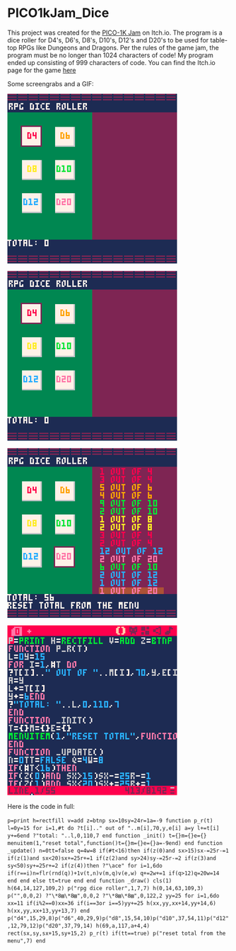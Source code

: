 # PICO1kJam_Dice
This project was created for the [PICO-1K Jam](https://itch.io/jam/pico-1k) on Itch.io.
The program is a dice roller for D4's, D6's, D8's, D10's, D12's and D20's to be used for table-top RPGs like Dungeons and Dragons.
Per the rules of the game jam, the program must be no longer than 1024 characters of code!
My program ended up consisting of 999 characters of code. You can find the Itch.io page for the game [here](https://trupsy.itch.io/rpg-dice-roller)

Some screengrabs and a GIF:

![Game Running](images/dice_running.gif)

![Screen with no dice rolled](images/dice_0.png)

![Screen with dice rolled](images/dice_1.png)

![Code in the program](images/dice_2.png)

Here is the code in full:

`p=print h=rectfill v=add z=btnp sx=10sy=24r=1a=-9
function p_r(t)
l=0y=15
for i=1,#t do
?t[i].." out of "..m[i],70,y,e[i]
a=y
l+=t[i]
y+=6end
?"total: "..l,0,110,7
end
function _init()
t={}m={}e={}
menuitem(1,"reset total",function()t={}m={}e={}a=-9end)
end
function _update()
n=0tt=false q=4w=8
if(#t<16)then
if(z(0)and sx>15)sx-=25r-=1
if(z(1)and sx<20)sx+=25r+=1
if(z(2)and sy>24)sy-=25r-=2
if(z(3)and sy<50)sy+=25r+=2
if(z(4))then
?"\ace"
for i=1,6do
if(r==i)n=flr(rnd(q))+1v(t,n)v(m,q)v(e,w)
q+=2w+=1
if(q>12)q=20w=14
end
end
else
tt=true
end
end
function _draw()
cls(1)
h(64,14,127,109,2)
p("rpg dice roller",1,7,7)
h(0,14,63,109,3)
p("",0,0,2)
?"\*8▤\*8▤",0,0,2
?"\*8▤\*8▤",0,122,2
yy=25
for i=1,6do
xx=11
if(i%2==0)xx=36
if(i==3or i==5)yy+=25
h(xx,yy,xx+14,yy+14,6)
h(xx,yy,xx+13,yy+13,7)
end
p("d4",15,29,8)p("d6",40,29,9)p("d8",15,54,10)p("d10",37,54,11)p("d12",12,79,12)p("d20",37,79,14)
h(69,a,117,a+4,4)
rect(sx,sy,sx+15,sy+15,2)
p_r(t)
if(tt==true) p("reset total from the menu",7)
end`
